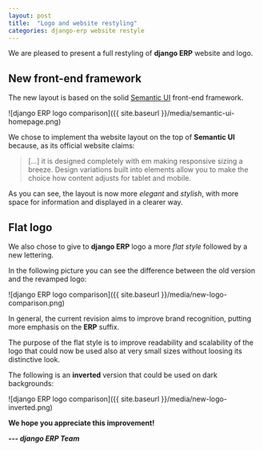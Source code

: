 ```yaml
---
layout: post
title:  "Logo and website restyling"
categories: django-erp website restyle
---
```


We are pleased to present a full restyling of **django ERP** website and logo.

## New front-end framework

The new layout is based on the solid [Semantic UI] front-end framework.

![django ERP logo comparison]({{ site.baseurl }}/media/semantic-ui-homepage.png)

We chose to implement tha website layout on the top of **Semantic UI** because, as its official website claims:

> [...] it is designed completely with em making responsive sizing a breeze. Design variations built into elements allow you to make the choice how content adjusts for tablet and mobile.

As you can see, the layout is now more *elegant* and *stylish*, with more space for information and displayed in a clearer way.

## Flat logo

We also chose to give to **django ERP** logo a more *flat style* followed by a new lettering.

In the following picture you can see the difference between the old version and the revamped logo:

![django ERP logo comparison]({{ site.baseurl }}/media/new-logo-comparison.png)

In general, the current revision aims to improve brand recognition, putting more emphasis on the **ERP** suffix.

The purpose of the flat style is to improve readability and scalability of the logo that could now be used also at very small sizes without loosing its distinctive look.

The following is an **inverted** version that could be used on dark backgrounds:

![django ERP logo comparison]({{ site.baseurl }}/media/new-logo-inverted.png)

**We hope you appreciate this improvement!**

***--- django ERP Team***


[Semantic UI]: http://semantic-ui.com/

